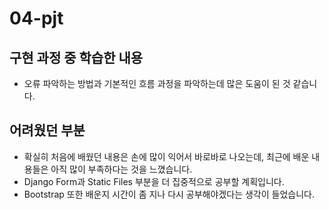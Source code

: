 # 04-pjt

## 구현 과정 중 학습한 내용
- 오류 파악하는 방법과 기본적인 흐름 과정을 파악하는데 많은 도움이 된 것 같습니다.


## 어려웠던 부분
- 확실히 처음에 배웠던 내용은 손에 많이 익어서 바로바로 나오는데, 최근에 배운 내용들은 아직 많이 부족하다는 것을 느꼈습니다. 
- Django Form과 Static Files 부분을 더 집중적으로 공부할 계획입니다.
- Bootstrap 또한 배운지 시간이 좀 지나 다시 공부해야겠다는 생각이 들었습니다. 